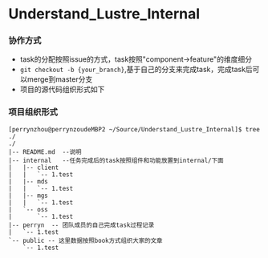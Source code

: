 # Understand_Lustre_Internal


###  协作方式

- task的分配按照issue的方式，task按照"component->feature"的维度细分
- `git checkout -b {your_branch}`,基于自己的分支来完成task，完成task后可以merge到master分支
- 项目的源代码组织形式如下


### 项目组织形式
```
[perrynzhou@perrynzoudeMBP2 ~/Source/Understand_Lustre_Internal]$ tree ./
./
|-- README.md  --说明
|-- internal   --任务完成后的task按照组件和功能放置到internal/下面
|   |-- client
|   |   `-- 1.test
|   |-- mds
|   |   `-- 1.test
|   |-- mgs
|   |   `-- 1.test
|   `-- oss
|       `-- 1.test
|-- perryn  -- 团队成员的自己完成task过程记录
|   `-- 1.test
`-- public -- 这里数据按照book方式组织大家的文章
    `-- 1.test
```